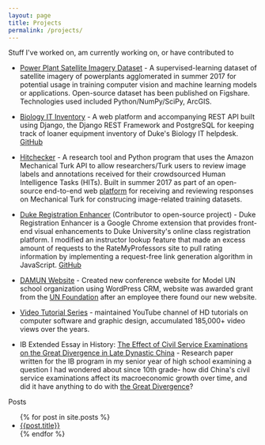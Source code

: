 ```yaml
---
layout: page
title: Projects
permalink: /projects/
---
```


Stuff I've worked on, am currently working on, or have contributed to

- [Power Plant Satellite Imagery Dataset](https://figshare.com/articles/Power_Plant_Satellite_Imagery_Dataset/5307364) - A supervised-learning dataset of satellite imagery of powerplants agglomerated in summer 2017 for potential usage in training computer vision and machine learning models or applications. Open-source dataset has been published on Figshare. Technologies used included Python/NumPy/SciPy, ArcGIS. 

- [Biology IT Inventory](http://bioinventory.herokuapp.com/) - A web platform and accompanying REST API built using Django, the Django REST Framework and PostgreSQL for keeping track of loaner equipment inventory of Duke's Biology IT helpdesk. [GitHub](https://github.com/shamikh-mill/bio-inventory)

- [Hitchecker](https://github.com/tn74/MTurkAnnotationTool/blob/master/ASCRIPT_hit_checker.py) - A research tool and Python program that uses the Amazon Mechanical Turk API to allow researchers/Turk users to review image labels and annotations received for their crowdsourced Human Intelligence Tasks (HITs). Built in summer 2017 as part of an open-source end-to-end web [platform](https://github.com/tn74/MTurkAnnotationTool) for receiving and reviewing responses on Mechanical Turk for construcing image-related training datasets. 

- [Duke Registration Enhancer](https://chrome.google.com/webstore/detail/duke-registration-enhance/ahlkcnepemhengifaokogcgbfggpkjmk) (Contributor to open-source project) - Duke Registration Enhancer is a Google Chrome extension that provides front-end visual enhancements to Duke University's online class registration platform. I modified an instructor lookup feature that made an excess amount of requests to the RateMyProfessors site to pull rating information by implementing a request-free link generation algorithm in JavaScript. [GitHub](https://github.com/williamyeny/duke-registration-enhancer)

- [DAMUN Website](http://damunconference.org/) - Created new conference website for Model UN school organization using WordPress CRM, website was awarded grant from the [UN Foundation](http://www.unfoundation.org/) after an employee there found our new website. 

- [Video Tutorial Series](https://www.youtube.com/user/computerpowerguide) - maintained YouTube channel of HD tutorials on
computer software and graphic design, accumulated 185,000+ video views over the years. 

- IB Extended Essay in History: [The Effect of Civil Service Examinations on the Great Divergence in Late Dynastic China](http://shamikh-mill.github.io/ee.pdf) - Research paper written for the IB program in my senior year of high school examining a question I had wondered about since 10th grade- how did China's civil service examinations affect its macroeconomic growth over time, and did it have anything to do with [the Great Divergence](https://en.wikipedia.org/wiki/Great_Divergence)?


Posts
<ul>
  {% for post in site.posts %}
    <li>
      <a href="{{site.baseurl}}{{ post.url }}">{{post.title}}</a>
    </li>
  {% endfor %}
</ul>
